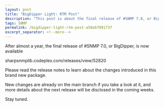 ```yaml
---
layout: post
title: "BigDipper Light: RTM Post"
description: "This post is about the final release of #SNMP 7.0, or BigDipper."
tags: SNMP
permalink: /bigdipper-light-rtm-post-a58eb789173f
excerpt_separator: <!--more-->
---
```

After almost a year, the final release of #SNMP 7.0, or BigDipper, is now available

sharpsnmplib.codeplex.com/releases/view/52820

Please read the release notes to learn about the changes introduced in this brand new package.

New changes are already on the main branch if you take a look at it, and more details about the next release will be disclosed in the coming weeks.

Stay tuned.
<!--more-->